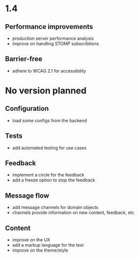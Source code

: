 # 1.4

## Performance improvements
- production server performance analysis
- improve on handling STOMP subscribtions

## Barrier-free
- adhere to WCAG 2.1 for accessibility

# No version planned

## Configuration
- load some configs from the backend

## Tests
- add automated testing for use cases

## Feedback
- implement a circle for the feedback
- add a freeze option to stop the feedback

## Message flow
- add message channels for domain objects
- channels provide information on new content, feedback, etc

## Content
- improve on the UX
- add a markup language for the text
- improve on the theme/style
